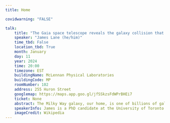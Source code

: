 ```yaml
---
title: Home

covidwarning: "FALSE"

talk:
    title: "The Gaia space telescope reveals the galaxy collision that shaped the Milky Way"
    speaker: "James Lane (he/him)"
    time_tbd: False
    location_tbd: True
    month: January
    day: 11
    year: 2024
    time: 20:00
    timezone: EST
    buildingName: McLennan Physical Laboratories
    buildingCode: MP
    roomNumber: 102
    address: 255 Huron Street
    googlemap: https://maps.app.goo.gl/jfSSkzsFdWPrBHEi7
    ticket: None
    abstract: The Milky Way galaxy, our home, is one of billions of galaxies scattered throughout the Universe. A fundamental quest in astrophysics is to determine how these galaxies, and our Milky Way in particular, have formed and evolved over cosmic time. The Gaia Space Telescope measures the motions of individual stars in the Milky Way, data which is crucial for establishing its past and present nature. One of the most surprising discoveries of this new era of data is that the Milky Way collided with another galaxy nearly 10 billion years ago. In this talk I will explain how astronomers work like archaeologists, using remnants of this collision that we can detect today using data from the Gaia Space Telescope, to piece together the circumstances of this collision between two young galaxies which established our Milky Way.
    speakerInfo: James is a PhD candidate at the University of Toronto. James studies our Milky Way galaxy using data from the Gaia Space Telescope. James is from Victoria, BC, where he got his undergraduate degree from the University of Victoria. In his spare time James enjoys cycling, reading about history, and hiking.
    imageCredit: Wikipedia
---
```

